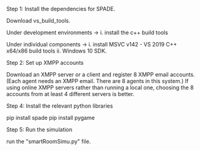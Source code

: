Step 1: Install the dependencies for SPADE.

  Download vs_build_tools.
  
  Under development environments -> 
        i. install the c++ build tools
        
  Under individual components -> 
       i. install MSVC v142 - VS 2019 C++ x64/x86 build tools 
       ii. Windows 10 SDK.

Step 2: Set up XMPP accounts

Download an XMPP server or a client and register 8 XMPP email accounts. (Each agent needs an XMPP email. There are 8 agents in this system.)
If using online XMPP servers rather than running a local one, choosing the 8 accounts from at least 4 different servers is better.

Step 4: Install the relevant python libraries

pip install spade
pip install pygame

Step 5: Run the simulation

run the "smartRoomSimu.py" file.
